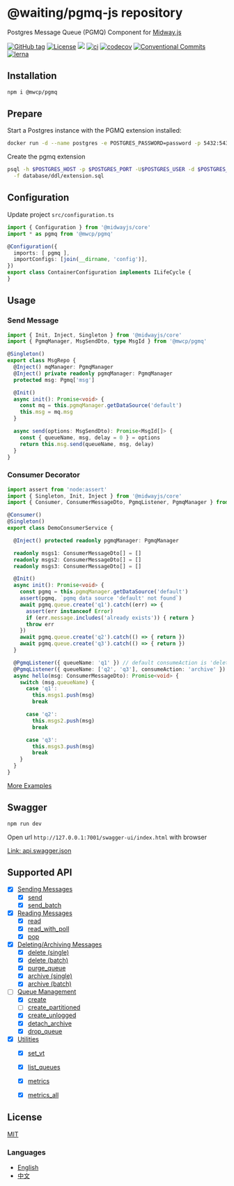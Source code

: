 # @waiting/pgmq-js repository

Postgres Message Queue (PGMQ) Component for [Midway.js]


[![GitHub tag](https://img.shields.io/github/tag/waitingsong/pgmq-js.svg)]()
[![License](https://img.shields.io/badge/license-MIT-blue.svg)](https://opensource.org/licenses/MIT)
[![](https://img.shields.io/badge/lang-TypeScript-blue.svg)]()
[![ci](https://github.com/waitingsong/pgmq-js/actions/workflows/nodejs.yml/badge.svg
)](https://github.com/waitingsong/pgmq-js/actions)
[![codecov](https://codecov.io/gh/waitingsong/pgmq-js/graph/badge.svg?token=RSoBwfxEGn)](https://codecov.io/gh/waitingsong/pgmq-js)
[![Conventional Commits](https://img.shields.io/badge/Conventional%20Commits-1.0.0-yellow.svg)](https://conventionalcommits.org)
[![lerna](https://img.shields.io/badge/maintained%20with-lerna-cc00ff.svg)](https://lernajs.io/)


## Installation

```sh
npm i @mwcp/pgmq
```

## Prepare

Start a Postgres instance with the PGMQ extension installed:

```sh
docker run -d --name postgres -e POSTGRES_PASSWORD=password -p 5432:5432 quay.io/tembo/pgmq-pg:latest
```

Create the pgmq extension
```sh
psql -h $POSTGRES_HOST -p $POSTGRES_PORT -U$POSTGRES_USER -d $POSTGRES_DB -bq \
  -f database/ddl/extension.sql 
```


## Configuration

Update project `src/configuration.ts`
```ts
import { Configuration } from '@midwayjs/core'
import * as pgmq from '@mwcp/pgmq'

@Configuration({
  imports: [ pgmq ],
  importConfigs: [join(__dirname, 'config')],
})
export class ContainerConfiguration implements ILifeCycle {
}
```

## Usage

### Send Message
```ts
import { Init, Inject, Singleton } from '@midwayjs/core'
import { PgmqManager, MsgSendDto, type MsgId } from '@mwcp/pgmq'

@Singleton()
export class MsgRepo {
  @Inject() mqManager: PgmqManager
  @Inject() private readonly pgmqManager: PgmqManager
  protected msg: Pgmq['msg']

  @Init()
  async init(): Promise<void> {
    const mq = this.pgmqManager.getDataSource('default')
    this.msg = mq.msg
  }

  async send(options: MsgSendDto): Promise<MsgId[]> {
    const { queueName, msg, delay = 0 } = options
    return this.msg.send(queueName, msg, delay)
  }
}

```


### Consumer Decorator

```ts
import assert from 'node:assert'
import { Singleton, Init, Inject } from '@midwayjs/core'
import { Consumer, ConsumerMessageDto, PgmqListener, PgmqManager } from '@mwcp/pgmq'

@Consumer()
@Singleton()
export class DemoConsumerService {

  @Inject() protected readonly pgmqManager: PgmqManager

  readonly msgs1: ConsumerMessageDto[] = []
  readonly msgs2: ConsumerMessageDto[] = []
  readonly msgs3: ConsumerMessageDto[] = []

  @Init()
  async init(): Promise<void> {
    const pgmq = this.pgmqManager.getDataSource('default')
    assert(pgmq, `pgmq data source 'default' not found`)
    await pgmq.queue.create('q1').catch((err) => {
      assert(err instanceof Error)
      if (err.message.includes('already exists')) { return }
      throw err
    })
    await pgmq.queue.create('q2').catch(() => { return })
    await pgmq.queue.create('q3').catch(() => { return })
  }

  @PgmqListener({ queueName: 'q1' }) // default consumeAction is 'delete'
  @PgmqListener({ queueName: ['q2', 'q3'], consumeAction: 'archive' })
  async hello(msg: ConsumerMessageDto): Promise<void> {
    switch (msg.queueName) {
      case 'q1':
        this.msgs1.push(msg)
        break

      case 'q2':
        this.msgs2.push(msg)
        break

      case 'q3':
        this.msgs3.push(msg)
        break
    }
  }
}  
```


[More Examples](https://github.com/waitingsong/pgmq-js/tree/main/packages/mwcp-pgmq-js/test/lib)



## Swagger

```ts
npm run dev
```

Open url `http://127.0.0.1:7001/swagger-ui/index.html` with browser

[Link: api.swagger.json](https://raw.githubusercontent.com/waitingsong/pgmq-js/main/packages/mwcp-pgmq-js/asset/api.swagger.json)


## Supported API

- [x] [Sending Messages](https://tembo-io.github.io/pgmq/api/sql/functions/#sending-messages)
  - [x] [send](https://tembo-io.github.io/pgmq/api/sql/functions/#send)
  - [x] [send_batch](https://tembo-io.github.io/pgmq/api/sql/functions/#send_batch)
- [x] [Reading Messages](https://tembo-io.github.io/pgmq/api/sql/functions/#reading-messages)
  - [x] [read](https://tembo-io.github.io/pgmq/api/sql/functions/#read)
  - [x] [read_with_poll](https://tembo-io.github.io/pgmq/api/sql/functions/#read_with_poll)
  - [x] [pop](https://tembo-io.github.io/pgmq/api/sql/functions/#pop)
- [x] [Deleting/Archiving Messages](https://tembo-io.github.io/pgmq/api/sql/functions/#deletingarchiving-messages)
  - [x] [delete (single)](https://tembo-io.github.io/pgmq/api/sql/functions/#delete-single)
  - [x] [delete (batch)](https://tembo-io.github.io/pgmq/api/sql/functions/#delete-batch)
  - [x] [purge_queue](https://tembo-io.github.io/pgmq/api/sql/functions/#purge_queue)
  - [x] [archive (single)](https://tembo-io.github.io/pgmq/api/sql/functions/#archive-single)
  - [x] [archive (batch)](https://tembo-io.github.io/pgmq/api/sql/functions/#archive-batch)
- [ ] [Queue Management](https://tembo-io.github.io/pgmq/api/sql/functions/#queue-management)
  - [x] [create](https://tembo-io.github.io/pgmq/api/sql/functions/#create)
  - [ ] [create_partitioned](https://tembo-io.github.io/pgmq/api/sql/functions/#create_partitioned)
  - [x] [create_unlogged](https://tembo-io.github.io/pgmq/api/sql/functions/#create_unlogged)
  - [x] [detach_archive](https://tembo-io.github.io/pgmq/api/sql/functions/#detach_archive)
  - [x] [drop_queue](https://tembo-io.github.io/pgmq/api/sql/functions/#drop_queue)
- [x] [Utilities](https://tembo-io.github.io/pgmq/api/sql/functions/#utilities)
  - [x] [set_vt](https://tembo-io.github.io/pgmq/api/sql/functions/#set_vt)
  - [x] [list_queues](https://tembo-io.github.io/pgmq/api/sql/functions/#list_queues)
  - [x] [metrics](https://tembo-io.github.io/pgmq/api/sql/functions/#metrics)
  - [x] [metrics_all](https://tembo-io.github.io/pgmq/api/sql/functions/#metrics_all)


## License
[MIT](LICENSE)

### Languages
- [English](README.md)
- [中文](README.zh-CN.md)

<br>

[`pgmq-js`]: https://github.com/waitingsong/pgmq-js/tree/main/packages/pgmq-js
[main-svg]: https://img.shields.io/npm/v/@waiting/pgmq-js.svg?maxAge=7200
[main-ch]: https://github.com/waitingsong/pgmq-js/tree/main/packages/pgmq-js/CHANGELOG.md


[`@mwcp/pgmq`]: https://github.com/waitingsong/pgmq-js/tree/main/packages/mwcp-pgmq-js
[cli-svg]: https://img.shields.io/npm/v/@mwcp/pgmq.svg?maxAge=7200
[cli-ch]: https://github.com/waitingsong/pgmq-js/tree/main/packages/mwcp-pgmq-js/CHANGELOG.md

[Midway.js]: https://midwayjs.org/
